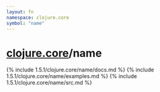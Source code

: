 ```yaml
---
layout: fn
namespace: clojure.core
symbol: "name"
---
```


# [clojure.core](../)/name

{% include 1.5.1/clojure.core/name/docs.md %}
{% include 1.5.1/clojure.core/name/examples.md %}
{% include 1.5.1/clojure.core/name/src.md %}

